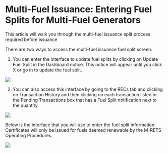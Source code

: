 Multi-Fuel Issuance: Entering Fuel Splits for Multi-Fuel Generators
===================================================================

This article will walk you through the multi-fuel issuance split process required before issuance

There are two ways to access the multi-fuel issuance fuel split screen. 

1.  You can enter the interface to update fuel splits by clicking on Update Fuel Split in the Dashboard notice. This notice will appear until you click X or go in to update the fuel split. 

![](https://github.com/mrets/photos/blob/master/generation_multi_fuel1.png?raw=true)

2. You can also access this interface by going to the RECs tab and clicking on Transaction History and then clicking on each transaction listed in the Pending Transactions box that has a Fuel Split notification next to the quantity. 

![](https://github.com/mrets/photos/blob/master/generation_multi_fuel2.png?raw=true)

Below is the interface that you will use to enter the fuel split information. Certificates will only be issued for fuels deemed renewable by the M-RETS Operating Procedures. 

![](https://github.com/mrets/photos/blob/master/generation_multi_fuel3.png?raw=true)
